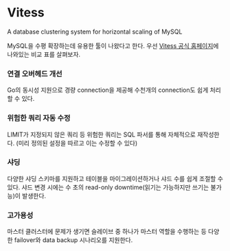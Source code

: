 # Vitess

A database clustering system for horizontal scaling of MySQL

MySQL을 수평 확장하는데 유용한 툴이 나왔다고 한다. 우선 [Vitess 공식 홈페이지](https://vitess.io/)에 나와있는 비교 표를 살펴보자.

### 연결 오버헤드 개선

Go의 동시성 지원으로 경량 connection을 제공해 수천개의 connection도 쉽게 처리할 수 있다.

### 위험한 쿼리 자동 수정

LIMIT가 지정되지 않은 쿼리 등 위험한 쿼리는 SQL 파서를 통해 자체적으로 재작성한다. (미리 정의된 설정을 따르고 이는 수정할 수 있다)

### 샤딩

다양한 샤딩 스키마를 지원하고 테이블을 마이그레이션하거나 샤드 수를 쉽게 조절할 수 있다. 샤드 변경 시에는 수 초의 read-only downtime(읽기는 가능하지만 쓰기는 불가능)이 발생한다.

### 고가용성

마스터 클러스터에 문제가 생기면 슬레이브 중 하나가 마스터 역할을 수행하는 등 다양한 failover와 data backup 시나리오를 지원한다.